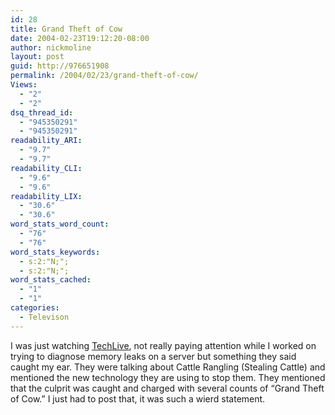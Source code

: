 ```yaml
---
id: 28
title: Grand Theft of Cow
date: 2004-02-23T19:12:20-08:00
author: nickmoline
layout: post
guid: http://976651908
permalink: /2004/02/23/grand-theft-of-cow/
Views:
  - "2"
  - "2"
dsq_thread_id:
  - "945350291"
  - "945350291"
readability_ARI:
  - "9.7"
  - "9.7"
readability_CLI:
  - "9.6"
  - "9.6"
readability_LIX:
  - "30.6"
  - "30.6"
word_stats_word_count:
  - "76"
  - "76"
word_stats_keywords:
  - s:2:"N;";
  - s:2:"N;";
word_stats_cached:
  - "1"
  - "1"
categories:
  - Televison
---
```

I was just watching <a target="_blank" href="http://www.techlive.com/" class="broken_link">TechLive</a>, not really paying attention while I worked on trying to diagnose memory leaks on a server but something they said caught my ear. They were talking about Cattle Rangling (Stealing Cattle) and mentioned the new technology they are using to stop them. They mentioned that the culprit was caught and charged with several counts of &#8220;Grand Theft of Cow.&#8221; I just had to post that, it was such a wierd statement.